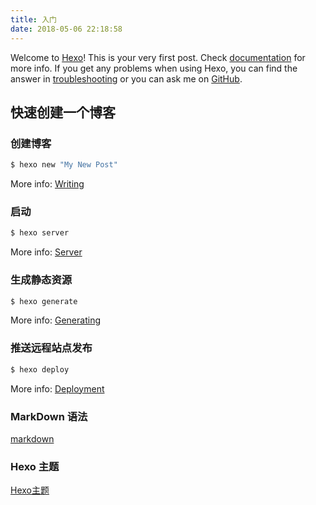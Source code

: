 ```yaml
---
title: 入门
date: 2018-05-06 22:18:58
---
```

Welcome to [Hexo](https://hexo.io/)! This is your very first post. Check [documentation](https://hexo.io/docs/) for more info. If you get any problems when using Hexo, you can find the answer in [troubleshooting](https://hexo.io/docs/troubleshooting.html) or you can ask me on [GitHub](https://github.com/hexojs/hexo/issues).

## 快速创建一个博客

### 创建博客

``` bash
$ hexo new "My New Post"
```

More info: [Writing](https://hexo.io/docs/writing.html)

### 启动

``` bash
$ hexo server
```

More info: [Server](https://hexo.io/docs/server.html)

### 生成静态资源

``` bash
$ hexo generate
```

More info: [Generating](https://hexo.io/docs/generating.html)

### 推送远程站点发布

``` bash
$ hexo deploy
```

More info: [Deployment](https://hexo.io/docs/one-command-deployment.html)

### MarkDown 语法
 [markdown](https://daringfireball.net/projects/markdown/)
### Hexo 主题
 [Hexo主题](https://hexo.io/themes/)
